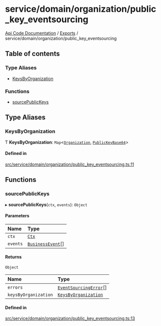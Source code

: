 # service/domain/organization/public\_key\_eventsourcing
 
[Api Code Documentation](../README.md) / [Exports](../modules.md) / service/domain/organization/public\_key\_eventsourcing

## Table of contents

### Type Aliases

- [KeysByOrganization](service_domain_organization_public_key_eventsourcing.md#keysbyorganization)

### Functions

- [sourcePublicKeys](service_domain_organization_public_key_eventsourcing.md#sourcepublickeys)

## Type Aliases

### KeysByOrganization

Ƭ **KeysByOrganization**: `Map`\<[`Organization`](service_domain_organization_public_key.md#organization), [`PublicKeyBase64`](service_domain_organization_public_key.md#publickeybase64)\>

#### Defined in

[src/service/domain/organization/public_key_eventsourcing.ts:11](https://github.com/openkfw/TruBudget/blob/086d599/api/src/service/domain/organization/public_key_eventsourcing.ts#L11)

## Functions

### sourcePublicKeys

▸ **sourcePublicKeys**(`ctx`, `events`): `Object`

#### Parameters

| Name | Type |
| :------ | :------ |
| `ctx` | [`Ctx`](../interfaces/lib_ctx.Ctx.md) |
| `events` | [`BusinessEvent`](service_domain_business_event.md#businessevent)[] |

#### Returns

`Object`

| Name | Type |
| :------ | :------ |
| `errors` | [`EventSourcingError`](../classes/service_domain_errors_event_sourcing_error.EventSourcingError.md)[] |
| `keysByOrganization` | [`KeysByOrganization`](service_domain_organization_public_key_eventsourcing.md#keysbyorganization) |

#### Defined in

[src/service/domain/organization/public_key_eventsourcing.ts:13](https://github.com/openkfw/TruBudget/blob/086d599/api/src/service/domain/organization/public_key_eventsourcing.ts#L13)
